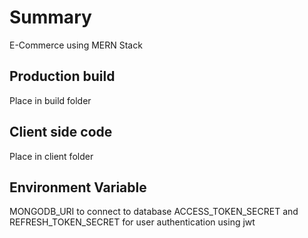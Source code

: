 # Summary
E-Commerce using MERN Stack

## Production build
Place in build folder

## Client side code
Place in client folder

## Environment Variable
MONGODB_URI to connect to database
ACCESS_TOKEN_SECRET and REFRESH_TOKEN_SECRET for user authentication using jwt